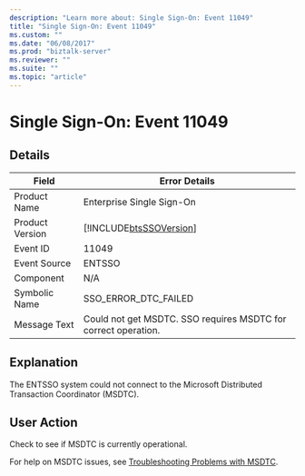 ```yaml
---
description: "Learn more about: Single Sign-On: Event 11049"
title: "Single Sign-On: Event 11049"
ms.custom: ""
ms.date: "06/08/2017"
ms.prod: "biztalk-server"
ms.reviewer: ""
ms.suite: ""
ms.topic: "article"
---
```

# Single Sign-On: Event 11049
## Details  
  
| Field | Error Details | 
|-----------------|----------------------------------------------------------------|
|  Product Name   |                   Enterprise Single Sign-On                    |
| Product Version |   [!INCLUDE[btsSSOVersion](../includes/btsssoversion-md.md)]   |
|    Event ID     |                             11049                              |
|  Event Source   |                             ENTSSO                             |
|    Component    |                              N/A                               |
|  Symbolic Name  |                      SSO_ERROR_DTC_FAILED                      |
|  Message Text   | Could not get MSDTC. SSO requires MSDTC for correct operation. |
  
## Explanation  
 The ENTSSO system could not connect to the Microsoft Distributed Transaction Coordinator (MSDTC).  
  
## User Action  
 Check to see if MSDTC is currently operational.  
  
 For help on MSDTC issues, see [Troubleshooting Problems with MSDTC](../core/troubleshooting-problems-with-msdtc.md).

